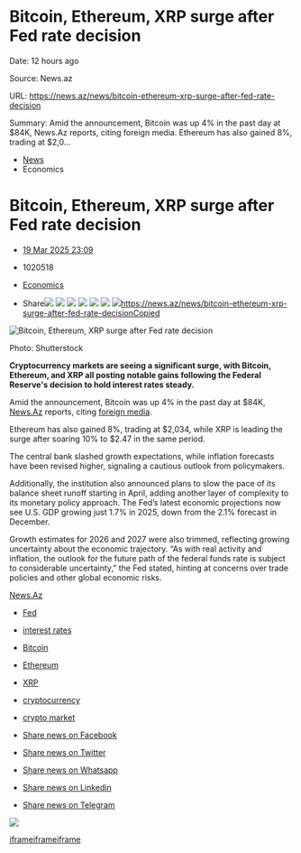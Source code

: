 # Bitcoin, Ethereum, XRP surge after Fed rate decision

Date: 12 hours ago

Source: News.az

URL: https://news.az/news/bitcoin-ethereum-xrp-surge-after-fed-rate-decision

Summary: Amid the announcement, Bitcoin was up 4% in the past day at $84K, News.Az reports, citing foreign media.
Ethereum has also gained 8%, trading at $2,0...  

- [News](https://news.az/)
- Economics

# Bitcoin, Ethereum, XRP surge after Fed rate decision

- [19 Mar 2025 23:09](https://news.az/time/2025/3/19 "19 Mar 2025 23:09")

- 1020518
- [Economics](https://news.az/category/economy "Economics")
- Share[![](https://news.az/img/fb32.png)](https://www.facebook.com/sharer.php?u=https://news.az/news/bitcoin-ethereum-xrp-surge-after-fed-rate-decision) [![](https://news.az/img/x32.png)](https://twitter.com/share?url=https://news.az/news/bitcoin-ethereum-xrp-surge-after-fed-rate-decision) [![](https://news.az/img/whatsapp32.png)](whatsapp://send?text=https://news.az/news/bitcoin-ethereum-xrp-surge-after-fed-rate-decision) [![](https://news.az/img/linkedin32.png)](https://www.linkedin.com/shareArticle?mini=true&url=https://news.az/news/bitcoin-ethereum-xrp-surge-after-fed-rate-decision) [![](https://news.az/img/telegram32.png)](https://telegram.me/share/url?url=https://news.az/news/bitcoin-ethereum-xrp-surge-after-fed-rate-decision) [![](https://news.az/img/mail32.png)](mailto:?Subject=Bitcoin,%20Ethereum,%20XRP%20surge%20after%20Fed%20rate%20decision&Body=https://news.az/news/bitcoin-ethereum-xrp-surge-after-fed-rate-decision) ![](https://news.az/img/url32.png)https://news.az/news/bitcoin-ethereum-xrp-surge-after-fed-rate-decisionCopied

![Bitcoin, Ethereum, XRP surge after Fed rate decision](https://news.az/photos/2025/03/1742411575.jpg)

Photo: Shutterstock

**Cryptocurrency markets are seeing a significant surge, with Bitcoin, Ethereum, and XRP all posting notable gains following the Federal Reserve's decision to hold interest rates steady.**

Amid the announcement, Bitcoin was up 4% in the past day at $84K, [News.Az](https://news.az/) reports, citing [foreign media](https://www.financemagnates.com/cryptocurrency/bitcoin-ethereum-xrp-surge-as-fed-holds-interest-rates-steady/).

Ethereum has also gained 8%, trading at $2,034, while XRP is leading the surge after soaring 10% to $2.47 in the same period.

The central bank slashed growth expectations, while inflation forecasts have been revised higher, signaling a cautious outlook from policymakers.

Additionally, the institution also announced plans to slow the pace of its balance sheet runoff starting in April, adding another layer of complexity to its monetary policy approach. The Fed’s latest economic projections now see U.S. GDP growing just 1.7% in 2025, down from the 2.1% forecast in December.

Growth estimates for 2026 and 2027 were also trimmed, reflecting growing uncertainty about the economic trajectory. “As with real activity and inflation, the outlook for the future path of the federal funds rate is subject to considerable uncertainty,” the Fed stated, hinting at concerns over trade policies and other global economic risks.

[News.Az](https://news.az/)

- [Fed](https://news.az/tag/fed)
- [interest rates](https://news.az/tag/interest_rates)
- [Bitcoin](https://news.az/tag/bitcoin)
- [Ethereum](https://news.az/tag/ethereum)
- [XRP](https://news.az/tag/xrp)
- [cryptocurrency](https://news.az/tag/cryptocurrency)
- [crypto market](https://news.az/tag/crypto_market)

- [Share news on Facebook](https://www.facebook.com/sharer/sharer.php?u=https://news.az/news/bitcoin-ethereum-xrp-surge-after-fed-rate-decision "Share news on Facebook")
- [Share news on Twitter](https://twitter.com/intent/tweet?text=Bitcoin,%20Ethereum,%20XRP%20surge%20after%20Fed%20rate%20decision%20-%20https://news.az/news/bitcoin-ethereum-xrp-surge-after-fed-rate-decision "Share news on Twitter")
- [Share news on Whatsapp](https://api.whatsapp.com/send?text=Bitcoin,%20Ethereum,%20XRP%20surge%20after%20Fed%20rate%20decision%20-%20https://news.az/news/bitcoin-ethereum-xrp-surge-after-fed-rate-decision "Share news on Whatsapp")
- [Share news on Linkedin](https://www.linkedin.com/shareArticle?mini=true&url=https://news.az/news/bitcoin-ethereum-xrp-surge-after-fed-rate-decision "Share news on Linkedin")
- [Share news on Telegram](https://telegram.me/share/url?url=https://news.az/news/bitcoin-ethereum-xrp-surge-after-fed-rate-decision&text=Bitcoin,%20Ethereum,%20XRP%20surge%20after%20Fed%20rate%20decision "Share news on Telegram")

[![](https://news.az/img/t700.gif)](https://bit.ly/3QrVY2U)

[iframe](https://td.doubleclick.net/td/rul/16559974467?random=1743061570896&cv=11&fst=1743061570896&fmt=3&bg=ffffff&guid=ON&async=1&gtm=45be53q0h2v9202814829za200&gcd=13l3l3l3l1l1&dma=0&tag_exp=102482433~102788824~102803279~102813109~102887799~102926062&u_w=1280&u_h=720&url=https%3A%2F%2Fnews.az%2Fnews%2Fbitcoin-ethereum-xrp-surge-after-fed-rate-decision&hn=www.googleadservices.com&frm=0&tiba=Bitcoin%2C%20Ethereum%2C%20XRP%20surge%20after%20Fed%20rate%20decision%20%7C%20News.az&npa=0&pscdl=noapi&auid=653688090.1743061571&uaa=x86&uab=64&uafvl=Chromium%3B131.0.6778.33%7CNot_A%2520Brand%3B24.0.0.0&uamb=0&uam=&uap=Windows&uapv=10.0&uaw=0&fledge=1&data=event%3Dgtag.config)[iframe](https://td.doubleclick.net/td/rul/16722516788?random=1743061570979&cv=11&fst=1743061570979&fmt=3&bg=ffffff&guid=ON&async=1&gtm=45je53p4v9114126662za200&gcd=13l3l3l3l1l1&dma=0&tag_exp=102015666~102482433~102509682~102788824~102803279~102813109~102887799~102926062&u_w=1280&u_h=720&url=https%3A%2F%2Fnews.az%2Fnews%2Fbitcoin-ethereum-xrp-surge-after-fed-rate-decision&hn=www.googleadservices.com&frm=0&tiba=Bitcoin%2C%20Ethereum%2C%20XRP%20surge%20after%20Fed%20rate%20decision%20%7C%20News.az&npa=0&pscdl=noapi&auid=653688090.1743061571&uaa=x86&uab=64&uafvl=Chromium%3B131.0.6778.33%7CNot_A%2520Brand%3B24.0.0.0&uamb=0&uam=&uap=Windows&uapv=10.0&uaw=0&fledge=1&data=event%3Dgtag.config)[iframe](https://platform.twitter.com/widgets/widget_iframe.2f70fb173b9000da126c79afe2098f02.html?origin=https%3A%2F%2Fnews.az)